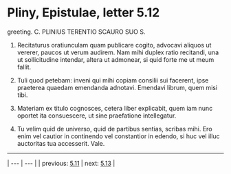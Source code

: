 # Pliny, Epistulae, letter 5.12

greeting. C. PLINIUS TERENTIO SCAURO SUO S.



1. Recitaturus oratiunculam quam publicare cogito, advocavi aliquos ut vererer, paucos ut verum audirem. Nam mihi duplex ratio recitandi, una ut sollicitudine intendar, altera ut admonear, si quid forte me ut meum fallit.



2. Tuli quod petebam: inveni qui mihi copiam consilii sui facerent, ipse praeterea quaedam emendanda adnotavi. Emendavi librum, quem misi tibi.



3. Materiam ex titulo cognosces, cetera liber explicabit, quem iam nunc oportet ita consuescere, ut sine praefatione intellegatur.



4. Tu velim quid de universo, quid de partibus sentias, scribas mihi. Ero enim vel cautior in continendo vel constantior in edendo, si huc vel illuc auctoritas tua accesserit. Vale.



---

| --- | --- |
| previous: [5.11](../5.11/) | next: [5.13](../5.13/) |